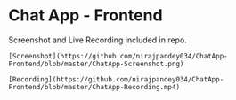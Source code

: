 # Chat App - Frontend

Screenshot and Live Recording included in repo.

```
[Screenshot](https://github.com/nirajpandey034/ChatApp-Frontend/blob/master/ChatApp-Screenshot.png)

[Recording](https://github.com/nirajpandey034/ChatApp-Frontend/blob/master/ChatApp-Recording.mp4)

```
